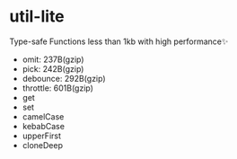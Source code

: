 # util-lite

Type-safe Functions less than 1kb with high performance✨

- omit: 237B(gzip)
- pick: 242B(gzip)
- debounce: 292B(gzip)
- throttle: 601B(gzip)
- get
- set
- camelCase
- kebabCase
- upperFirst
- cloneDeep